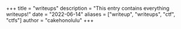 +++
title = "writeups"
description = "This entry contains everything writeups!"
date = "2022-06-14"
aliases = ["writeup", "writeups", "ctf", "ctfs"]
author = "cakehonolulu"
+++

<br>

